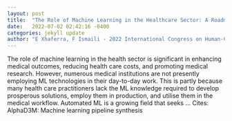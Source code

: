 ```yaml
---
layout: post
title:  "The Role of Machine Learning in the Healthcare Sector: A Roadmap to the Potential Prospects"
date:   2022-07-02 02:42:16 -0400
categories: jekyll update
author: "E Xhaferra, F Ismaili - 2022 International Congress on Human-Computer …, 2022"
---
```

The role of machine learning in the health sector is significant in enhancing medical outcomes, reducing health care costs, and promoting medical research. However, numerous medical institutions are not presently employing ML technologies in their day-to-day work. This is partly because many health care practitioners lack the ML knowledge required to develop prosperous solutions, employ them in production, and utilise them in the medical workflow. Automated ML is a growing field that seeks …
Cites: ‪AlphaD3M: Machine learning pipeline synthesis‬  